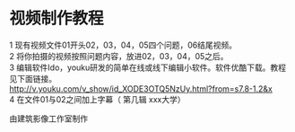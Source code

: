 # 视频制作教程  

1 现有视频文件01开头02，03，04，05四个问题，06结尾视频。  
2 将你拍摄的视频按照问题内容，放进02，03，04，05之后。  
3 编辑软件Ido，youku研发的简单在线或线下编辑小软件。软件优酷下载。教程见下面链接。  
http://v.youku.com/v_show/id_XODE3OTQ5NzUy.html?from=s7.8-1.2&x  
4 在文件01与02之间加上字幕（ 第几辑 xxx大学）  

由建筑影像工作室制作

